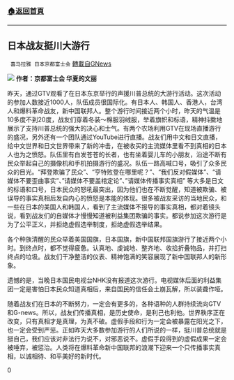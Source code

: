 ###  [:house:返回首頁](https://github.com/ourhimalayas/txt)
---

## 日本战友挺川大游行
` 喜马拉雅 日本京都富士会` [轉載自GNews](https://gnews.org/zh-hans/604981/)

![]()![](https://gnews-media-offload.s3.amazonaws.com/wp-content/uploads/2020/11/30101540/%E6%97%A5%E6%9C%AC%E6%88%98%E5%8F%8B%E6%8C%BA%E5%B7%9D%E5%A4%A7%E6%B8%B8%E8%A1%8C.png)
**作者：京都富士会  华夏的文丽**

昨天，通过GTV观看了在日本东京举行的声援川普总统的大游行活动。这次活动的参加人数接近1000人，队伍成员很国际化。有日本人、韩国人、香港人，台湾人和爆料革命战友，新中国联邦人。整个游行时间接近两个小时，昨天的气温是10多度不到20度，战友们穿着冬装～棉服羽绒服，举着旗帜和标语，精神抖擞地展示了支持川普总统的强大的决心和士气。有两个农场利用GTV在现场直播游行的盛况，另外还有一个团队通过YouTube进行直播。战友们用中文和日文直播，给中文世界和日文世界带来了新的冲击，在被收买的主流媒体里看不到真相的日本人也为之愤怒。队伍里有白发苍苍的长者，也有坐着婴儿车的小朋友，沿途不断有民众举起自己的摄像机和手机拍摄游行的盛况。队伍一路高喊口号，吸引了众多民众的目光。“拜登欺骗了民众”、“亨特败登在哪里呢？”、“我们反对假媒体”、“请媒体不要歪曲事实”、”请媒体不要盖棺定论”、”请媒体传播事实真相” 等大多是日文的标语和口号，日本民众的怒吼最突出，因为他们也在不断觉醒，知道被欺骗、被误导的事实真相后发自内心的愤怒是本能的体现。很多被战友采访的当地民众，和一些在日本的美国人和韩国人，看到了主流媒体不报导的事实真相，都对着镜头说，看到战友们的自媒体才慢慢知道被利益集团欺骗的事实。都说参加这次游行是为了公平正义，并拒绝虚假选举制度，拒绝虚假选举结果。

各个种族清醒的民众举着美国国旗，日本国旗，新中国联邦国旗游行了接近两个小时。到终点时，都不觉得疲惫。认真地、虔诚地、整齐地、收拾折叠物品，并打扫终点的垃圾。战友们干净整洁的仪表、精神饱满的笑容展现了新中国联邦人的新形象。

遗憾的是，当晚日本国民电视台NHK没有报道这次游行。电视媒体后面的利益集团一定是害怕日本民众知道真相后，来自国民的信任会土崩瓦解，所以装聋作哑。

随着战友们在日本的不断努力，一定会有更多的，各种语种的人群持续流向GTV和G-news。所以，战友们传播真相，是历史使命，是利己也利他。世界秩序正在改变，只有真相才是真理，为真不破。虚假手段和行为一定会被暴露在阳光之下，也一定会受到严惩。正如昨天大多数参加游行的人们所说的一样，挺川普总统就是挺自己，我们应该对非法行为说不，对邪恶说不。虚假手段得到的虚假成果一定会被唾弃，被惩治。人类将在爆料革命新中国联邦的浪潮下迎来一个只传播事实真相，以诚相待、和平美好的新时代。

0
